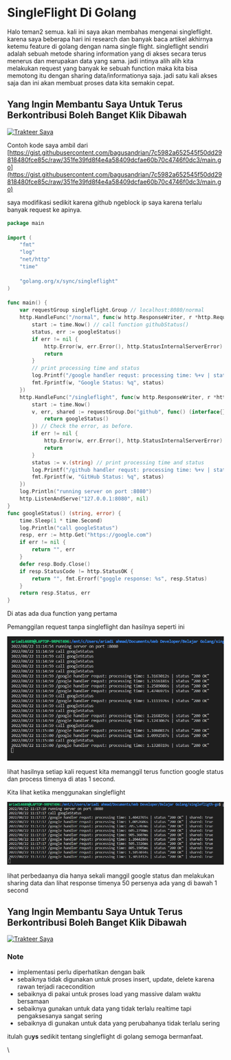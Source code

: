 # SingleFlight Di Golang

Halo teman2 semua. kali ini saya akan membahas mengenai singleflight. karena saya beberapa hari ini research dan banyak baca artikel akhirnya ketemu feature di golang dengan nama single flight. singleflight sendiri adalah sebuah metode sharing information yang di akses secara terus menerus dan merupakan data yang sama. jadi intinya alih alih kita melakukan request yang banyak ke sebuah function maka kita bisa memotong itu dengan sharing data/informationya saja. jadi satu kali akses saja dan ini akan membuat proses data kita semakin cepat.

## Yang Ingin Membantu Saya Untuk Terus Berkontribusi Boleh Banget Klik Dibawah <a href="#45af" id="45af"></a>

[![Trakteer Saya](https://cdn.trakteer.id/images/embed/trbtn-red-5.png)](https://trakteer.id/ariadi-ahmad-28xqo/tip)

Contoh kode saya ambil dari [https://gist.githubusercontent.com/bagusandrian/7c5982a652545f50dd29818480fce85c/raw/351fe39fd8f4e4a58409dcfae60b70c4746f0dc3/main.go](https://gist.githubusercontent.com/bagusandrian/7c5982a652545f50dd29818480fce85c/raw/351fe39fd8f4e4a58409dcfae60b70c4746f0dc3/main.go)

saya modifikasi sedikit karena github ngeblock ip saya karena terlalu banyak request ke apinya.

```go
package main

import (
	"fmt"
	"log"
	"net/http"
	"time"

	"golang.org/x/sync/singleflight"
)

func main() {
	var requestGroup singleflight.Group // localhost:8080/normal
	http.HandleFunc("/normal", func(w http.ResponseWriter, r *http.Request) {
		start := time.Now() // call function githubStatus()
		status, err := googleStatus()
		if err != nil {
			http.Error(w, err.Error(), http.StatusInternalServerError)
			return
		}
		// print processing time and status
		log.Printf("/google handler requst: processing time: %+v | status %q", time.Since(start), status)
		fmt.Fprintf(w, "Google Status: %q", status)
	})
	http.HandleFunc("/singleflight", func(w http.ResponseWriter, r *http.Request) {
		start := time.Now()
		v, err, shared := requestGroup.Do("github", func() (interface{}, error) { // call function goofleStatus()
			return googleStatus()
		}) // Check the error, as before.
		if err != nil {
			http.Error(w, err.Error(), http.StatusInternalServerError)
			return
		}
		status := v.(string) // print processing time and status
		log.Printf("/github handler requst: processing time: %+v | status %q | shared: %t", time.Since(start), status, shared)
		fmt.Fprintf(w, "GitHub Status: %q", status)
	})
	log.Println("running server on port :8080")
	http.ListenAndServe("127.0.0.1:8080", nil)
}
func googleStatus() (string, error) {
	time.Sleep(1 * time.Second)
	log.Println("call googleStatus")
	resp, err := http.Get("https://google.com")
	if err != nil {
		return "", err
	}
	defer resp.Body.Close()
	if resp.StatusCode != http.StatusOK {
		return "", fmt.Errorf("goggle response: %s", resp.Status)
	}
	return resp.Status, err
}

```

Di atas ada dua function yang pertama

Pemanggilan request tanpa singleflight dan hasilnya seperti ini

![](<../.gitbook/assets/image (63).png>)

lihat hasilnya setiap kali request kita memanggil terus function google status dan process timenya di atas 1 second.

Kita lihat ketika menggunakan singleflight

![](<../.gitbook/assets/image (25).png>)

lihat perbedaanya dia hanya sekali manggil google status dan melakukan sharing data dan lihat response timenya 50 persenya ada yang di bawah 1 second

## **Yang Ingin Membantu Saya Untuk Terus Berkontribusi Boleh Banget Klik Dibawah** <a href="#39ec" id="39ec"></a>

[![Trakteer Saya](https://cdn.trakteer.id/images/embed/trbtn-red-5.png)](https://trakteer.id/ariadi-ahmad-28xqo/tip)

### **Note** <a href="#00ac" id="00ac"></a>

* implementasi perlu diperhatikan dengan baik
* sebaiknya tidak digunakan untuk proses insert, update, delete karena rawan terjadi racecondition
* sebaiknya di pakai untuk proses load yang massive dalam waktu bersamaan
* sebaiknya gunakan untuk data yang tidak terlalu realtime tapi pengaksesanya sangat sering
* sebaiknya di gunakan untuk data yang perubahanya tidak terlalu sering

itulah gu**ys** sedikit tentang singleflight di golang semoga bermanfaat.

\
